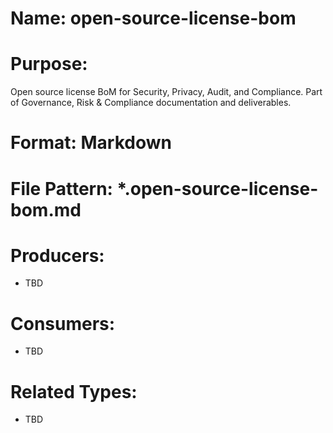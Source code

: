 # Name: open-source-license-bom

# Purpose:
Open source license BoM for Security, Privacy, Audit, and Compliance. Part of Governance, Risk & Compliance documentation and deliverables.

# Format: Markdown

# File Pattern: *.open-source-license-bom.md

# Producers:
- TBD

# Consumers:
- TBD

# Related Types:
- TBD
